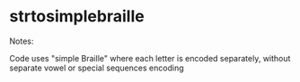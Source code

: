 # strtosimplebraille
Notes:

Code uses "simple Braille" where each letter is encoded separately, without separate vowel or special sequences encoding